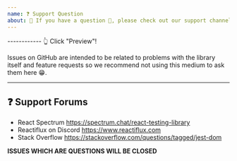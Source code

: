 ```yaml
---
name: ❓ Support Question
about: 🛑 If you have a question 💬, please check out our support channels!
---
```


------------ 👆 Click "Preview"!

Issues on GitHub are intended to be related to problems with the library itself
and feature requests so we recommend not using this medium to ask them here 😁.

---

## ❓ Support Forums

- React Spectrum https://spectrum.chat/react-testing-library
- Reactiflux on Discord https://www.reactiflux.com
- Stack Overflow https://stackoverflow.com/questions/tagged/jest-dom

**ISSUES WHICH ARE QUESTIONS WILL BE CLOSED**
